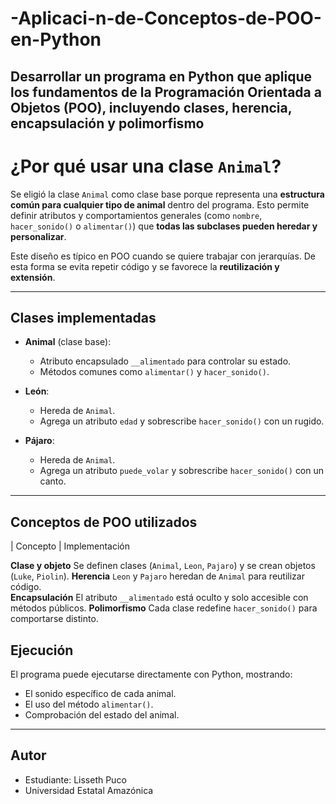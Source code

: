 # -Aplicaci-n-de-Conceptos-de-POO-en-Python


Desarrollar un programa en Python que aplique los fundamentos de la Programación Orientada a Objetos (POO), incluyendo **clases**, **herencia**, **encapsulación** y **polimorfismo**
---

# ¿Por qué usar una clase `Animal`?

Se eligió la clase `Animal` como clase base porque representa una **estructura común para cualquier tipo de animal** dentro del programa. Esto permite definir atributos y comportamientos generales (como `nombre`, `hacer_sonido()` o `alimentar()`) que **todas las subclases pueden heredar y personalizar**.

Este diseño es típico en POO cuando se quiere trabajar con jerarquías. De esta forma se evita repetir código y se favorece la **reutilización y extensión**.

---

## Clases implementadas

- **Animal** (clase base):
  - Atributo encapsulado `__alimentado` para controlar su estado.
  - Métodos comunes como `alimentar()` y `hacer_sonido()`.

- **León**:
  - Hereda de `Animal`.
  - Agrega un atributo `edad` y sobrescribe `hacer_sonido()` con un rugido.

- **Pájaro**:
  - Hereda de `Animal`.
  - Agrega un atributo `puede_volar` y sobrescribe `hacer_sonido()` con un canto.

---

## Conceptos de POO utilizados

| Concepto         | Implementación                                                                 

**Clase y objeto**   Se definen clases (`Animal`, `Leon`, `Pajaro`) y se crean objetos (`Luke`, `Piolin`). 
**Herencia**         `Leon` y `Pajaro` heredan de `Animal` para reutilizar código.              
**Encapsulación**    El atributo `__alimentado` está oculto y solo accesible con métodos públicos. 
**Polimorfismo**     Cada clase redefine `hacer_sonido()` para comportarse distinto.             



## Ejecución

El programa puede ejecutarse directamente con Python, mostrando:

- El sonido específico de cada animal.
- El uso del método `alimentar()`.
- Comprobación del estado del animal.

---

## Autor

- Estudiante: Lisseth Puco
- Universidad Estatal Amazónica
